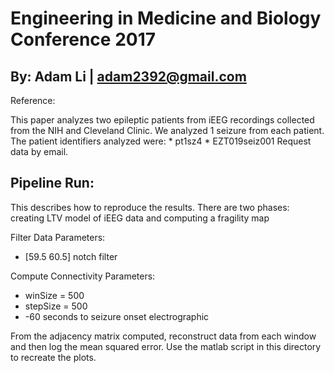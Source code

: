 # Engineering in Medicine and Biology Conference 2017
## By: Adam Li | adam2392@gmail.com
Reference:

This paper analyzes two epileptic patients from iEEG recordings collected from the NIH and Cleveland Clinic. We analyzed 1 seizure from each patient. The patient identifiers analyzed were:
    * pt1sz4
    * EZT019seiz001
Request data by email.

## Pipeline Run:
This describes how to reproduce the results. There are two phases: creating LTV model of iEEG data and computing a fragility map

Filter Data
Parameters:
* [59.5 60.5] notch filter

Compute Connectivity
Parameters:
* winSize = 500
* stepSize = 500
* -60 seconds to seizure onset electrographic

From the adjacency matrix computed, reconstruct data from each window and then log the mean squared error. Use the matlab script in this directory to recreate the plots.

